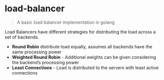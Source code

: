 # load-balancer
> A basic load balancer implementation in golang

Load Balancers have different strategies for distributing the load across a set of backends.
- <b>Round Robin</b>  distribute load equally, assumes all backends have the same processing power
- <b>Weighted Round Robin</b> - Additional weights can be given considering the backend’s processing power
- <b>Least Connections</b> - Load is distributed to the servers with least active connections
